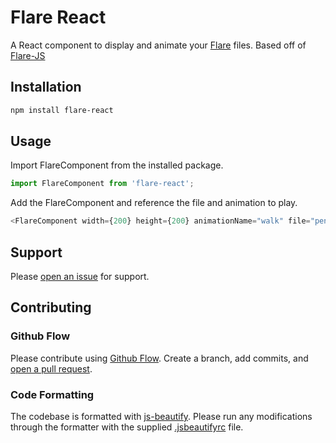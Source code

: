 # Flare React

A React component to display and animate your [Flare](https://www.2dimensions.com/about-flare) files. Based off of [Flare-JS](https://github.com/2d-inc/Flare-JS)

## Installation

```sh
npm install flare-react
```

## Usage

Import FlareComponent from the installed package.

```js
import FlareComponent from 'flare-react';
```

Add the FlareComponent and reference the file and animation to play.
```js
<FlareComponent width={200} height={200} animationName="walk" file="penguin.flr"/>
```

## Support

Please [open an issue](https://github.com/2d-inc/flare-react/issues/new) for support.

## Contributing

### Github Flow
Please contribute using [Github Flow](https://guides.github.com/introduction/flow/). Create a branch, add commits, and [open a pull request](https://github.com/2d-inc/flare-react/compare/).

### Code Formatting
The codebase is formatted with [js-beautify](https://github.com/beautify-web/js-beautify). Please run any modifications through the formatter with the supplied [.jsbeautifyrc](.jsbeautifyrc) file.